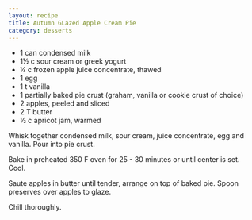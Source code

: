 ```yaml
---
layout: recipe
title: Autumn GLazed Apple Cream Pie
category: desserts
---
```

- 1 can condensed milk
- 1½ c sour cream or greek yogurt
- ¼ c frozen apple juice concentrate, thawed
- 1 egg
- 1 t vanilla
- 1 partially baked pie crust (graham, vanilla or cookie crust of choice)
- 2 apples, peeled and sliced
- 2 T butter
- ½ c apricot jam, warmed
  
Whisk together condensed milk, sour cream, juice concentrate, egg and vanilla. Pour into pie crust.

Bake in preheated 350 F oven for 25 - 30 minutes or until center is set. Cool. 

Saute apples in butter until tender, arrange on top of baked pie. Spoon preserves over apples to glaze.

Chill thoroughly. 
